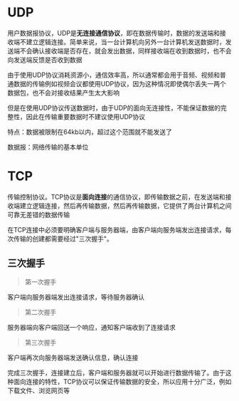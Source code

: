 <!-- toc -->

# UDP

用户数据报协议，UDP是**无连接通信协议**，即在数据传输时，数据的发送端和接收端不建立逻辑连接。简单来说，当一台计算机向另外一台计算机发送数据时，发送端不会确认接收端是否存在，就会发出数据，同样接收端在收到数据时，也不会向发送端反馈是否收到数据

由于使用UDP协议消耗资源小，通信效率高，所以通常都会用于音频、视频和普通数据的传输例如视频会议都使用UDP协议，因为这种情况即使偶尔丢失一两个数据包，也不会对接收结果产生太大影响

但是在使用UDP协议传送数据时，由于UDP的面向无连接性，不能保证数据的完整性，因此在传输重要数据时不建议使用UDP协议

特点：数据被限制在64kb以内，超过这个范围就不能发送了

数据报：网络传输的基本单位

# TCP

传输控制协议。TCP协议是**面向连接**的通信协议，即传输数据之前，在发送端和接收端建立逻辑连接，然后再传输数据，然后再传输数据，它提供了两台计算机之间可靠无差错的数据传输

在TCP连接中必须要明确客户端与服务器端，由客户端向服务端发出连接请求，每次传输的创建都需要经过"三次握手"。

## 三次握手

> 第一次握手

客户端向服务器端发出连接请求，等待服务器确认

> 第二次握手

服务器端向客户端回送一个响应，通知客户端收到了连接请求

> 第三次握手

客户端再次向服务器端发送确认信息，确认连接

完成三次握手，连接建立后，客户端和服务器就可以开始进行数据传输了。由于这种面向连接的特性，TCP协议可以保证传输数据的安全，所以应用十分广泛，例如下载文件、浏览网页等